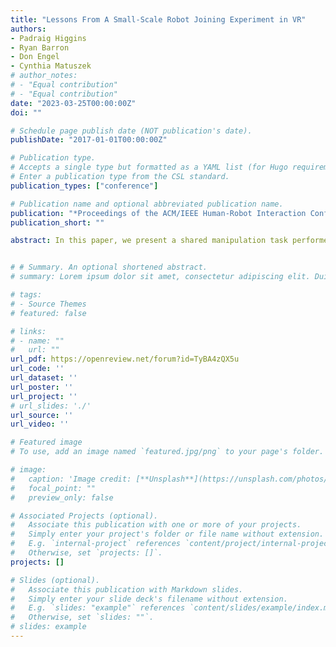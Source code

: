 ```yaml
---
title: "Lessons From A Small-Scale Robot Joining Experiment in VR"
authors:
- Padraig Higgins
- Ryan Barron
- Don Engel
- Cynthia Matuszek
# author_notes:
# - "Equal contribution"
# - "Equal contribution"
date: "2023-03-25T00:00:00Z"
doi: ""

# Schedule page publish date (NOT publication's date).
publishDate: "2017-01-01T00:00:00Z"

# Publication type.
# Accepts a single type but formatted as a YAML list (for Hugo requirements).
# Enter a publication type from the CSL standard.
publication_types: ["conference"]

# Publication name and optional abbreviated publication name.
publication: "*Proceedings of the ACM/IEEE Human-Robot Interaction Conference (HRI): 6th Int'l Workshop on Virtual, Augmented, and Mixed-Reality for Human-Robot Interactions (VAM-HRI)*"
publication_short: ""

abstract: In this paper, we present a shared manipulation task performed both in virtual reality with a simulated robot and in the real world with a physical robot. A collaborative assembly task where the human and robot work together to construct as simple electrical circuit was chosen. While there are platforms available for conducting human robot interactions using virtual reality, there has not been significant work investigating how it can influence human perception of tasks that are typically done in person. We present an overview of the simulation environment used, describe the paired experiment being performed, and finally enumerate a set of design desiderata to be considered when conducting sim2real experiment involving humans in a virtual setting.


# # Summary. An optional shortened abstract.
# summary: Lorem ipsum dolor sit amet, consectetur adipiscing elit. Duis posuere tellus ac convallis placerat. Proin tincidunt magna sed ex sollicitudin condimentum.

# tags:
# - Source Themes
# featured: false

# links:
# - name: ""
#   url: ""
url_pdf: https://openreview.net/forum?id=TyBA4zQX5u
url_code: ''
url_dataset: ''
url_poster: ''
url_project: ''
# url_slides: './'
url_source: ''
url_video: ''

# Featured image
# To use, add an image named `featured.jpg/png` to your page's folder.

# image:
#   caption: 'Image credit: [**Unsplash**](https://unsplash.com/photos/jdD8gXaTZsc)'
#   focal_point: ""
#   preview_only: false

# Associated Projects (optional).
#   Associate this publication with one or more of your projects.
#   Simply enter your project's folder or file name without extension.
#   E.g. `internal-project` references `content/project/internal-project/index.md`.
#   Otherwise, set `projects: []`.
projects: []

# Slides (optional).
#   Associate this publication with Markdown slides.
#   Simply enter your slide deck's filename without extension.
#   E.g. `slides: "example"` references `content/slides/example/index.md`.
#   Otherwise, set `slides: ""`.
# slides: example
---
```


<!-- {{% callout note %}}
Click the *Cite* button above to demo the feature to enable visitors to import publication metadata into their reference management software.
{{% /callout %}}

{{% callout note %}}
Create your slides in Markdown - click the *Slides* button to check out the example.
{{% /callout %}}

Add the publication's **full text** or **supplementary notes** here. You can use rich formatting such as including [code, math, and images](https://docs.hugoblox.com/content/writing-markdown-latex/). -->

